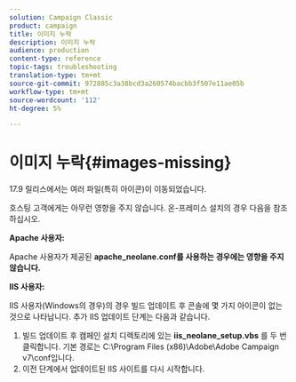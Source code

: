 ```yaml
---
solution: Campaign Classic
product: campaign
title: 이미지 누락
description: 이미지 누락
audience: production
content-type: reference
topic-tags: troubleshooting
translation-type: tm+mt
source-git-commit: 972885c3a38bcd3a260574bacbb3f507e11ae05b
workflow-type: tm+mt
source-wordcount: '112'
ht-degree: 5%

---
```



# 이미지 누락{#images-missing}

17.9 릴리스에서는 여러 파일(특히 아이콘)이 이동되었습니다.

호스팅 고객에게는 아무런 영향을 주지 않습니다. 온-프레미스 설치의 경우 다음을 참조하십시오.

**Apache 사용자:**

Apache 사용자가 제공된 **apache_neolane.conf를 사용하는 경우에는 영향을 주지 않습니다.**

**IIS 사용자:**

IIS 사용자(Windows의 경우)의 경우 빌드 업데이트 후 콘솔에 몇 가지 아이콘이 없는 것으로 나타납니다. 추가 IIS 업데이트 단계는 다음과 같습니다.

1. 빌드 업데이트 후 캠페인 설치 디렉토리에 있는 **iis_neolane_setup.vbs** 를 두 번 클릭합니다. 기본 경로는 C:\Program Files (x86)\Adobe\Adobe Campaign v7\conf입니다.
1. 이전 단계에서 업데이트된 IIS 사이트를 다시 시작합니다.

